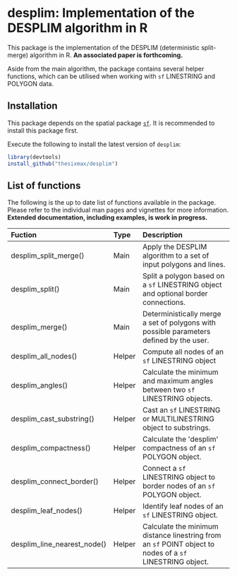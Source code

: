 # desplim: Implementation of the DESPLIM algorithm in R

This package is the implementation of the DESPLIM (deterministic split-merge) algorithm in R. **An associated paper is forthcoming.**

Aside from the main algorithm, the package contains several helper functions, which can be utilised when working with `sf` LINESTRING and POLYGON data.

## Installation

This package depends on the spatial package [`sf`](https://github.com/r-spatial/sf). It is recommended to install this package first.

Execute the following to install the latest version of `desplim`:

``` R
library(devtools)
install_github("thesixmax/desplim")
```

## List of functions

The following is the up to date list of functions available in the package. Please refer to the individual man pages and vignettes for more information. **Extended documentation, including examples, is work in progress.**

| Fuction | Type | Description |
|:----------------|:---------|:--------------------------------------------|
| desplim_split_merge() | Main | Apply the DESPLIM algorithm to a set of input polygons and lines. |
| desplim_split() | Main | Split a polygon based on a `sf` LINESTRING object and optional border connections. |
| desplim_merge() | Main | Deterministically merge a set of polygons with possible parameters defined by the user. |
| desplim_all_nodes() | Helper | Compute all nodes of an `sf` LINESTRING object |
| desplim_angles() | Helper | Calculate the minimum and maximum angles between two `sf` LINESTRING objects. |
| desplim_cast_substring() | Helper | Cast an `sf` LINESTRING or MULTILINESTRING object to substrings. |
| desplim_compactness() | Helper | Calculate the 'desplim' compactness of an `sf` POLYGON object. |
| desplim_connect_border() | Helper | Connect a `sf` LINESTRING object to border nodes of an `sf` POLYGON object. |
| desplim_leaf_nodes() | Helper | Identify leaf nodes of an `sf` LINESTRING object. |
| desplim_line_nearest_node() | Helper | Calculate the minimum distance linestring from an `sf` POINT object to nodes of a `sf` LINESTRING object. |